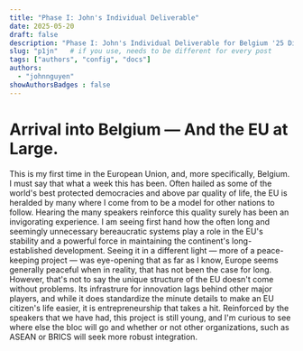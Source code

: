 ```yaml
---
title: "Phase I: John's Individual Deliverable"
date: 2025-05-20
draft: false
description: "Phase I: John's Individual Deliverable for Belgium '25 Dialogue of Civilizations"
slug: "p1jn"   # if you use, needs to be different for every post
tags: ["authors", "config", "docs"]
authors:
  - "johnnguyen"
showAuthorsBadges : false
---
```


# Arrival into Belgium — And the EU at Large.

This is my first time in the European Union, and, more specifically, Belgium. I must say that what a week this has been. Often hailed as some of the world's best protected democracies and above par quality of life, the EU is heralded by many where I come from to be a model for other nations to follow. Hearing the many speakers reinforce this quality surely has been an invigorating experience. I am seeing first hand how the often long and seemingly unnecessary bereaucratic systems play a role in the EU's stability and a powerful force in maintaining the continent's long-established development. Seeing it in a different light — more of a peace-keeping project — was eye-opening that as far as I know, Europe seems generally peaceful when in reality, that has not been the case for long. However, that's not to say the unique structure of the EU doesn't come without problems. Its infrastrure for innovation lags behind other major players, and while it does standardize the minute details to make an EU citizen's life easier, it is entrepreneurship that takes a hit. Reinforced by the speakers that we have had, this project is still young, and I'm curious to see where else the bloc will go and whether or not other organizations, such as ASEAN or BRICS will seek more robust integration.